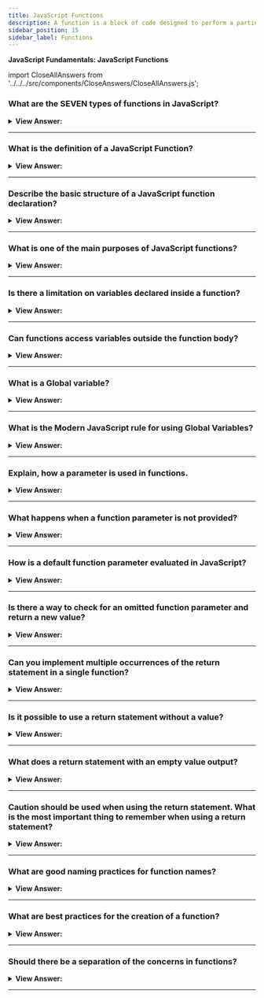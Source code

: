 ```yaml
---
title: JavaScript Functions
description: A function is a block of code designed to perform a particular task.
sidebar_position: 15
sidebar_label: Functions
---
```


**JavaScript Fundamentals: JavaScript Functions**

import CloseAllAnswers from '../../../src/components/CloseAnswers/CloseAllAnswers.js';

<CloseAllAnswers />

### What are the SEVEN types of functions in JavaScript?

<details>
  <summary><strong>View Answer:</strong></summary>
  <div>
  <div><strong>Interview Response:</strong> The seven types of functions include the function declaration, function expression, arrow function, shorthand methods, generators, constructor functions, and JS built-in methods.
</div><br />
  <div><strong className="codeExample">Code Example:</strong><br /><br />

  <div></div>

```js
// 1. Function Declaration
function timesSelf(x) {
  return x * x;
}

console.log(timesSelf(5));
// expected output: 25

// 2. Function Expression
const getRectArea = function (width, height) {
  return width * height;
};

console.log(getRectArea(3, 4));
// expected output: 12

// 3. Arrow Function
const helloUser = (name) => 'Hello, ' + name;

console.log(helloUser('JavaScript'));
// expected output: Hello, JavaScript

// 4. Shorthand Methods - Function
const fruits = {
  items: [],
  add(...items) {
    this.items.push(...items);
  },
  get(index) {
    return this.items[index];
  },
};

fruits.add('mango', 'banana', 'guava'); // shortand method function
fruits.get(1); // banana

// 5. Generator - Function
function* generator() {
  yield 1;
  yield 2;
  yield 3;
}

const gen = generator(); // "Generator { }"

console.log(gen.next().value); // 1
console.log(generator().next().value); // 1
console.log(generator().next().value); // 1
```

  </div>
  </div>
</details>

---

### What is the definition of a JavaScript Function?

<details>
  <summary><strong>View Answer:</strong></summary>
  <div>
  <div><strong>Interview Response:</strong> A JavaScript function is a callable block of code designed to perform a particular task.</div><br />
  <div><strong>Technical Response:</strong> Functions are one of the fundamental building blocks in JavaScript. A function is a JavaScript procedure — a set of statements that performs a task or calculates a value. To use a function, you must define it somewhere in the scope from which you wish to call it.<br /><br />
  </div><br />
  <div><strong className="codeExample">Code Example:</strong><br /><br />

  <div></div>

```js
function square(x) {
  return x * x;
}
square(10); // 100
```

  </div>
  </div>
</details>

---

### Describe the basic structure of a JavaScript function declaration?

<details>
  <summary><strong>View Answer:</strong></summary>
  <div>
  <div><strong>Interview Response:</strong> A function declaration starts first with declaring the function keyword, then the function name, followed by a list of parameters between paratheses (comma-separated, or no parameters are okay) and finally the function body (code) inside of the curly brackets.
</div><br />
  <div><strong className="codeExample">Code Example:</strong><br /><br />

  <div></div>

```js
function name(parameters) {
  ...body...
}
```

  </div>
  </div>
</details>

---

### What is one of the main purposes of JavaScript functions?

<details>
  <summary><strong>View Answer:</strong></summary>
  <div>
  <div><strong>Interview Response:</strong> The main purpose of JS functions is to avoid code duplication.</div><br />
  <div><strong>Technical Response:</strong> The main purpose of functions is to avoid code duplication. If we ever need to change the message or the way it is shown, it is enough to modify the code in one place based on the function which outputs it.<br />
  </div><br />
  <div><strong className="codeExample">Code Example:</strong><br /><br />

  <div></div>

```js
function showMessage(name) {
  alert('Hello, ' + name);
}

showMessage('John'); // John
showMessage('Jane'); // Jane
```

  </div>
  </div>
</details>

---

### Is there a limitation on variables declared inside a function?

<details>
  <summary><strong>View Answer:</strong></summary>
  <div>
  <div><strong>Interview Response:</strong> Yes, they are only visible within the scope of the function and cannot be accessed from outside it.
</div><br />
  <div><strong className="codeExample">Code Example:</strong><br /><br />

  <div></div>

```js
function showMessage() {
  let message = "Hello, I'm JavaScript!"; // local variable

  alert(message);
}

showMessage(); // Hello, I'm JavaScript!

alert(message); // <-- Error! The variable is local to the function.
```

  </div>
  </div>
</details>

---

### Can functions access variables outside the function body?

<details>
  <summary><strong>View Answer:</strong></summary>
  <div>
  <div><strong>Interview Response:</strong> Functions can access top level variables, variables inside of the function, and variables inside of a function that they are being called.</div><br />
  <div><strong>Technical Response:</strong> Global or variables outside of are accessible by functions because it is within its lexical scope. The function can also modify it as well. Functions also can access variables inside a function or the scope they are called.<br />
  </div><br />
  <div><strong className="codeExample">Code Example:</strong><br /><br />

  <div></div>

```js
let userName = 'John';

function showMessage() {
  userName = 'Bob'; // (1) changed the outer variable

  let message = 'Hello, ' + userName;
  alert(message);
}

alert(userName); // John before the function call

showMessage(); // Hello, Bob modified through invocation

alert(userName); // Bob, the value was modified by the function
```

  </div>
  </div>
</details>

---

### What is a Global variable?

<details>
  <summary><strong>View Answer:</strong></summary>
  <div>
  <div><strong>Interview Response:</strong> Variables declared outside of any function or code block are called global. Global variables are visible from any function (unless shadowed by locals).
</div>
  </div>
</details>

---

### What is the Modern JavaScript rule for using Global Variables?

<details>
  <summary><strong>View Answer:</strong></summary>
  <div>
  <div><strong>Interview Response:</strong> It is a good practice to minimize the use of global variables. Modern code has few or no global variables.</div><br />
  <div><strong>Technical Response:</strong> It is a good practice to minimize the use of global variables. Modern code has few or no global variables. Most variables reside in their functions. Sometimes though, they can be useful to store project-level data.<br /><br />
  </div>
  </div>
</details>

---

### Explain, how a parameter is used in functions.

<details>
  <summary><strong>View Answer:</strong></summary>
  <div>
  <div><strong>Interview Response:</strong> Parameters (function arguments) are used to pass arbitrary data to functions.
</div><br />
  <div><strong className="codeExample">Code Example:</strong><br /><br />

  <div></div>

```js
function showMessage(from, text) {
  // arguments: from, text
  alert(from + ': ' + text);
}

showMessage('Ann', 'Hello!'); // Ann: Hello! (*)
showMessage('Ann', "What's up?"); // Ann: What's up? (**)
```

  </div>
  </div>
</details>

---

### What happens when a function parameter is not provided?

<details>
  <summary><strong>View Answer:</strong></summary>
  <div>
  <div><strong>Interview Response:</strong> If a parameter (function argument) and it has no default. The value becomes undefined.
</div><br />
  <div><strong className="codeExample">Code Example:</strong><br /><br />

  <div></div>

```js
function showMessage(from, text) {
  // arguments: from, text
  alert(from + ': ' + text);
}

showMessage('Ann'); // "Ann: undefined"
```

  </div>
  </div>
</details>

---

### How is a default function parameter evaluated in JavaScript?

<details>
  <summary><strong>View Answer:</strong></summary>
  <div>
  <div><strong>Interview Response:</strong> In JavaScript, a default parameter is evaluated every time the function is called without the respective parameter.
</div><br />
  <div><strong className="codeExample">Code Example:</strong><br /><br />

  <div></div>

```js
function showMessage(from, text = anotherFunction()) {
  // anotherFunction() only executed if text is not given
  // the result becomes the value of text
}
```

  </div>
  </div>
</details>

---

### Is there a way to check for an omitted function parameter and return a new value?

<details>
  <summary><strong>View Answer:</strong></summary>
  <div>
  <div><strong>Interview Response:</strong> We can use a conditional statement using the strict equality or logical OR to check for the omitted parameter.</div><br />
  <div><strong>Technical Response:</strong> Yes, you can run a conditional statement or check in the function body. The most common way to do this is a conditional if statement or by simply using the logical || OR operator. Modern JavaScript engines support the nullish coalescing operator ??, it’s better when falsie values, such as 0, are considered regular.<br /><br />
  </div><br />
  <div><strong className="codeExample">Code Example:</strong><br /><br />

  <div></div>

```js
function showMessage(text) {
  if (text === undefined) {
    text = 'empty message';
  }

  alert(text);
}

showMessage(); // empty message

// Or we could use the || operator

// if text parameter is omitted or "" is passed, set it to 'empty'
function showMessage(text) {
  text = text || 'empty';
  ...
}
```

  </div>
  </div>
</details>

---

### Can you implement multiple occurrences of the return statement in a single function?

<details>
  <summary><strong>View Answer:</strong></summary>
  <div>
  <div><strong>Interview Response:</strong> We can use a conditional statement to handle multiple return statements, but this is not the recommended approach.</div><br />
  <div><strong>Technical Response:</strong> Yes, you can implement multiple occurrences of the return statement in a single function. There are better ways to implement code without multiple return statements, because it can reduce application performance.<br />
  </div><br />
  <div><strong className="codeExample">Code Example:</strong><br /><br />

  <div></div>

```js
function checkAge(age) {
  if (age >= 18) {
    return true;
  } else {
    return confirm('Do you have permission from your parents?');
  }
}

let age = prompt('How old are you?', 18);

if (checkAge(age)) {
  alert('Access granted');
} else {
  alert('Access denied');
}
```

  </div>
  </div>
</details>

---

### Is it possible to use a return statement without a value?

<details>
  <summary><strong>View Answer:</strong></summary>
  <div>
  <div><strong>Interview Response:</strong> Yes, we can use a return statement without a value. It is called an empty return statement. An empty return statement will exit a program and return undefined in the place it is called.
</div><br />
  <div><strong className="codeExample">Code Example:</strong><br /><br />

  <div></div>

```js
function showMovie(age) {
  if (!checkAge(age)) {
    return;
  }

  alert('Showing you the movie'); // (*)
  // ...
}
```

  </div>
  </div>
</details>

---

### What does a return statement with an empty value output?

<details>
  <summary><strong>View Answer:</strong></summary>
  <div>
  <div><strong>Interview Response:</strong> A function with an empty return or without it returns undefined.
</div><br />
  <div><strong className="codeExample">Code Example:</strong><br /><br />

  <div></div>

```js
function doNothing() {
  /* empty */
}

alert(doNothing() === undefined); // true

// An empty return is also the same as return undefined:

function doNothing() {
  return;
}

alert(doNothing() === undefined); // true
```

  </div>
  </div>
</details>

---

### Caution should be used when using the return statement. What is the most important thing to remember when using a return statement?

<details>
  <summary><strong>View Answer:</strong></summary>
  <div>
  <div><strong>Interview Response:</strong> The most important thing to remember when using the return statement is add a semi-colon and never add a newline between return and the value.</div><br />
  <div><strong>Technical Response:</strong> The most important thing to remember when using the return statement is add a semi-colon and never add a newline between return and the value.<br /><br />
  </div><br />
  <div><strong className="codeExample">Code Example:</strong><br /><br />

  <div></div>

```js
return some + long + expression + or + whatever * f(a) + f(b);
```

:::tip Hint:
If you want the returned expression to wrap across multiple lines, we should start it at the same line as return. Or at least put the opening parentheses.
:::

  </div>
  </div>
</details>

---

### What are good naming practices for function names?

<details>
  <summary><strong>View Answer:</strong></summary>
  <div>
  <div><strong>Interview Response:</strong> Functions should start with a verb as an action word as prefix. For example, a function that returns a user’s name should use “getUserName()” as the function name.</div><br />
  <div><strong>Technical Response:</strong> It is a widespread practice to start a function with a verbal prefix which vaguely describes the action. There must be an agreement within the team on the meaning of the prefixes. For example, functions that get something usually start with get like “getUserName()”.
  </div><br />
  <div> It should be brief, as accurate as possible and describe what the function does, so that someone reading the code gets an indication of what the function does.
  </div><br />
  <div><strong className="codeExample">Code Example:</strong><br /><br />

  <div></div>

```js
showMessage(..)     // shows a message
getAge(..)          // returns the age (gets it somehow)
calcSum(..)         // calculates a sum and returns the result
createForm(..)      // creates a form (and usually returns it)
checkPermission(..) // checks a permission, returns true/false
```

  </div>
  </div>
</details>

---

### What are best practices for the creation of a function?

<details>
  <summary><strong>View Answer:</strong></summary>
  <div>
  <div><strong>Interview Response:</strong> A function should do exactly what is suggested by its name, no more. Two independent actions usually deserve two functions, even if they are usually called together (in that case we can make a 3rd function that calls those two).
</div>
  </div>
</details>

---

### Should there be a separation of the concerns in functions?

<details>
  <summary><strong>View Answer:</strong></summary>
  <div>
  <div><strong>Interview Response:</strong> Yes, it is particularly important to make every effort to apply separate actions in each function. Sometimes following this rule may not be that easy, but it is a good thing.
</div><br />
  <div><strong className="codeExample">Example 1:</strong> Show Prime Numbers using a label (No Separation)<br /><br />

  <div></div>

```js
function showPrimes(n) {
  nextPrime: for (let i = 2; i < n; i++) {
    for (let j = 2; j < i; j++) {
      if (i % j == 0) continue nextPrime;
    }

    alert(i); // a prime
  }
}
```

  </div><br />
  <div><strong className="codeExample">Example 2:</strong> Show Prime Numbers (Separation of Concerns using separate functions)<br /><br />

  <div></div>

```js
function showPrimes(n) {
  for (let i = 2; i < n; i++) {
    if (!isPrime(i)) continue;

    alert(i); // a prime
  }
}

function isPrime(n) {
  for (let i = 2; i < n; i++) {
    if (n % i == 0) return false;
  }
  return true;
}
```

  </div>
  </div>
</details>

---
